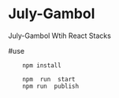 # July-Gambol
July-Gambol Wtih React Stacks


#use
```
    npm install
```
```
    npm  run  start
    npm run  publish
```